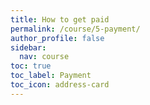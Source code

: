 ```yaml
---
title: How to get paid
permalink: /course/5-payment/
author_profile: false
sidebar:
  nav: course
toc: true
toc_label: Payment
toc_icon: address-card
---
```

